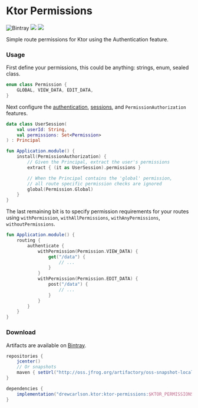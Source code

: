 Ktor Permissions
===

![Bintray](https://img.shields.io/bintray/v/drewcarlson/Ktor/Ktor-Features?color=blue)
![](https://img.shields.io/maven-metadata/v?label=artifactory&logoColor=lightgrey&metadataUrl=https%3A%2F%2Foss.jfrog.org%2Fartifactory%2Foss-snapshot-local%2Fdrewcarlson%2Fktor%2Fktor-permissions%2Fmaven-metadata.xml&color=lightgrey)
![](https://github.com/DrewCarlson/ktor-permissions/workflows/Build/badge.svg)

Simple route permissions for Ktor using the Authentication feature.


### Usage

First define your permissions, this could be anything: strings, enum, sealed class.

```kotlin
enum class Permission {
    GLOBAL, VIEW_DATA, EDIT_DATA,
}
```

Next configure the [authentication](https://ktor.io/docs/authentication.html), [sessions](https://ktor.io/docs/sessions.html), and `PermissionAuthorization` features.

```kotlin
data class UserSession(
    val userId: String,
    val permissions: Set<Permission>
) : Principal

fun Application.module() {
    install(PermissionAuthorization) {
        // Given the Principal, extract the user's permissions
        extract { (it as UserSession).permissions }

        // When the Principal contains the 'global' permission,
        // all route specific permission checks are ignored
        global(Permission.Global)
    }
}
```

The last remaining bit is to specify permission requirements for your routes using
`withPermission`, `withAllPermissions`, `withAnyPermissions`, `withoutPermissions`.

```kotlin
fun Application.module() {
    routing {
        authenticate {
            withPermission(Permission.VIEW_DATA) {
                get("/data") {
                    // ...
                }
            }
            withPermission(Permission.EDIT_DATA) {
                post("/data") {
                    // ...
                }
            }
        }
    }
}
```


### Download

Artifacts are available on [Bintray](https://bintray.com/drewcarlson/Ktor).

```groovy
repositories {
    jcenter()
    // Or snapshots
    maven { setUrl("http://oss.jfrog.org/artifactory/oss-snapshot-local") }
}

dependencies {
    implementation("drewcarlson.ktor:ktor-permissions:$KTOR_PERMISSIONS_VERSION")
}
```

